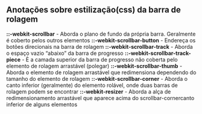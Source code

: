 ## Anotações sobre estilização(css) da barra de rolagem

**::-webkit-scrollbar** - Aborda o plano de fundo da própria barra. Geralmente é coberto pelos outros elementos
**::-webkit-scrollbar-button** - Endereça os botões direcionais na barra de rolagem
**::-webkit-scrollbar-track** - Aborda o espaço vazio “abaixo” da barra de progresso
**::-webkit-scrollbar-track-piece** - È a camada superior da barra de progresso não coberta pelo elemento de rolagem arrastável (polegar)
**::-webkit-scrollbar-thumb** - Aborda o elemento de rolagem arrastável que redimensiona dependendo do tamanho do elemento de rolagem
**::-webkit-scrollbar-corner** - Aborda o canto inferior (geralmente) do elemento rolável, onde duas barras de rolagem podem se encontrar
**::-webkit-resizer** - Aborda a alça de redimensionamento arrastável que aparece acima do scrollbar-cornercanto inferior de alguns elementos
